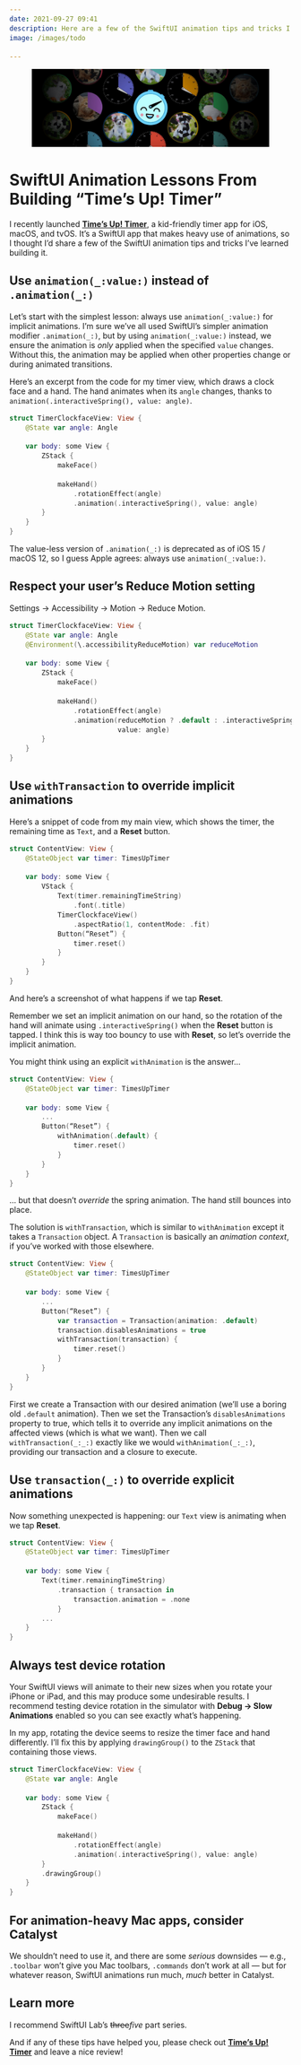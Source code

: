 ```yaml
---
date: 2021-09-27 09:41
description: Here are a few of the SwiftUI animation tips and tricks I’ve learned while building my kid-friendly timer app Time’s Up! Timer.
image: /images/todo

---
```


<figure><img src="/images/times-up-promo.jpg" alt="Screenshot of a Time’s Up! Timer" /></figure>

# SwiftUI Animation Lessons From Building “Time’s Up! Timer”

I recently launched **[Time’s Up! Timer](https://overdesigned.net/timesup/)**, a kid-friendly timer app for iOS, macOS, and tvOS. It’s a SwiftUI app that makes heavy use of animations, so I thought I’d share a few of the SwiftUI animation tips and tricks I’ve learned building it.


## Use `animation(_:value:)` instead of `.animation(_:)`

Let’s start with the simplest lesson: always use `animation(_:value:)` for implicit animations. I’m sure we’ve all used SwiftUI’s simpler animation modifier `.animation(_:)`, but  by using `animation(_:value:)` instead, we ensure the animation is *only* applied when the specified `value` changes. Without this, the animation may be applied when other properties change or during animated transitions.

Here’s an excerpt from the code for my timer view, which draws a clock face and a hand. The hand animates when its `angle` changes, thanks to `animation(.interactiveSpring(), value: angle)`.

```swift
struct TimerClockfaceView: View {
    @State var angle: Angle
    
    var body: some View {
        ZStack {
            makeFace()
        
            makeHand()
                .rotationEffect(angle)
                .animation(.interactiveSpring(), value: angle)
        }
    }
}
```

The value-less version of `.animation(_:)` is deprecated as of iOS 15 / macOS 12, so I guess Apple agrees: always use `animation(_:value:)`.


## Respect your user’s Reduce Motion setting

Settings &rarr; Accessibility &rarr; Motion &rarr; Reduce Motion.

```swift
struct TimerClockfaceView: View {
    @State var angle: Angle
    @Environment(\.accessibilityReduceMotion) var reduceMotion
    
    var body: some View {
        ZStack {
            makeFace()
            
            makeHand()
                .rotationEffect(angle)
                .animation(reduceMotion ? .default : .interactiveSpring(),
                           value: angle)
        }
    }
}
```

## Use `withTransaction` to override implicit animations

Here’s a snippet of code from my main view, which shows the timer, the remaining time as `Text`, and a **Reset** button.

```swift
struct ContentView: View {
    @StateObject var timer: TimesUpTimer
    
    var body: some View {
        VStack {
            Text(timer.remainingTimeString)
                .font(.title)
            TimerClockfaceView()
                .aspectRatio(1, contentMode: .fit)
            Button(“Reset”) {
                timer.reset()
            }
        }
    }
}
```

And here’s a screenshot of what happens if we tap **Reset**.


Remember we set an implicit animation on our hand, so the rotation of the hand will animate using `.interactiveSpring()` when the **Reset** button is tapped. I think this is way too bouncy to use with **Reset**, so let’s override the implicit animation.

You might think using an explicit `withAnimation` is the answer…

```swift
struct ContentView: View {
    @StateObject var timer: TimesUpTimer
    
    var body: some View {
    	...
        Button(“Reset”) {
            withAnimation(.default) {
                timer.reset()
            }
        }
    }
}
```

… but that doesn’t *override* the spring animation. The hand still bounces into place.

The solution is `withTransaction`, which is similar to `withAnimation` except it takes a `Transaction` object. A `Transaction` is basically an *animation context*, if you’ve worked with those elsewhere. 

```swift
struct ContentView: View {
    @StateObject var timer: TimesUpTimer
    
    var body: some View {
        ...
        Button(“Reset”) {
            var transaction = Transaction(animation: .default)
            transaction.disablesAnimations = true
            withTransaction(transaction) {
                timer.reset()
            }
        }
    }
}
```

First we create a Transaction with our desired animation (we’ll use a boring old `.default` animation). Then we set the Transaction’s `disablesAnimations` property to true, which tells it to override any implicit animations on the affected views (which is what we want). Then we call `withTransaction(_:_:)` exactly like we would `withAnimation(_:_:)`, providing our transaction and a closure to execute.


## Use `transaction(_:)` to override explicit animations

Now something unexpected is happening: our `Text` view is animating when we tap **Reset**.

```swift
struct ContentView: View {
    @StateObject var timer: TimesUpTimer
    
    var body: some View {
    	Text(timer.remainingTimeString)
    	    .transaction { transaction in
    	        transaction.animation = .none
    	    }
    	...
    }
}
```


## Always test device rotation

Your SwiftUI views will animate to their new sizes when you rotate your iPhone or iPad, and this may produce some undesirable results. I recommend testing device rotation in the simulator with **Debug &rarr; Slow Animations** enabled so you can see exactly what’s happening.

In my app, rotating the device seems to resize the timer face and hand differently. I’ll fix this by applying `drawingGroup()` to the `ZStack` that containing those views.

```swift
struct TimerClockfaceView: View {
    @State var angle: Angle
    
    var body: some View {
        ZStack {
            makeFace()
            
            makeHand()
                .rotationEffect(angle)
                .animation(.interactiveSpring(), value: angle)
        }
        .drawingGroup()
    }
}
```

## For animation-heavy Mac apps, consider Catalyst

We shouldn’t need to use it, and there are some *serious* downsides — e.g., `.toolbar` won’t give you Mac toolbars, `.commands` don’t work at all — but for whatever reason, SwiftUI animations run much, *much* better in Catalyst.


## Learn more

I recommend SwiftUI Lab’s <strike>three</strike>*five* part series.

And if any of these tips have helped you, please check out **[Time’s Up! Timer](https://overdesigned.net/timesup/)** and leave a nice review!